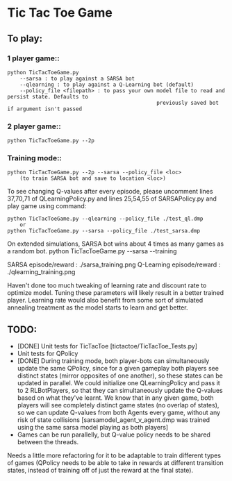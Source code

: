 # Tic Tac Toe Game

To play:
---------

### 1 player game::
    python TicTacToeGame.py
        --sarsa : to play against a SARSA bot
        --qlearning : to play against a Q-Learning bot (default)
        --policy_file <filepath> : to pass your own model file to read and persist state. Defaults to
                                                    previously saved bot if argument isn't passed

### 2 player game::
    python TicTacToeGame.py --2p

### Training mode::
    python TicTacToeGame.py --2p --sarsa --policy_file <loc>
        (to train SARSA bot and save to location <loc>)

To see changing Q-values after every episode, please uncomment lines 37,70,71 of QLearningPolicy.py
and lines 25,54,55 of SARSAPolicy.py and play game using command:

    python TicTacToeGame.py --qlearning --policy_file ./test_ql.dmp
        or
    python TicTacToeGame.py --sarsa --policy_file ./test_sarsa.dmp


On extended simulations, SARSA bot wins about 4 times as many games as a random bot.
    python TicTacToeGame.py --sarsa --training


SARSA episode/reward : ./sarsa_training.png
Q-Learning episode/reward : ./qlearning_training.png

Haven't done too much tweaking of learning rate and discount rate to optimize model. Tuning these parameters
will likely result in a better trained player. Learning rate would also benefit from some sort of simulated
annealing treatment as the model starts to learn and get better.

TODO:
--------------------
* [DONE] Unit tests for TicTacToe [tictactoe/TicTacToe_Tests.py]
* Unit tests for QPolicy
* [DONE] During training mode, both player-bots can simultaneously update the same QPolicy, since for a given gameplay both players
  see distinct states (mirror opposites of one another), so these states can be updated in parallel.
  We could initialize one QLearningPolicy and pass it to 2 RLBotPlayers, so that they can simultaneously update the Q-values
  based on what they've learnt. We know that in any given game, both players will see completely distinct game
  states (no overlap of states), so we can update Q-values from both Agents every game, without any risk of state collisions
  [sarsamodel_agent_v_agent.dmp was trained using the same sarsa model playing as both players]
* Games can be run parallelly, but Q-value policy needs to be shared between the threads.


Needs a little more refactoring for it to be adaptable to train different types of games (QPolicy needs to be able to
take in rewards at different transition states, instead of training off of just the reward at the final state).
